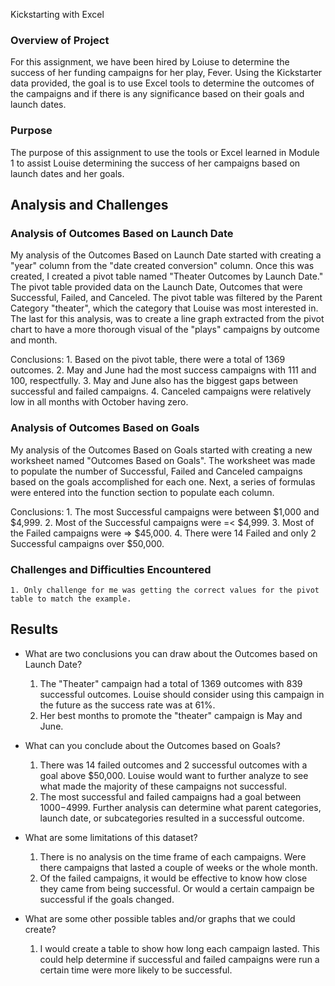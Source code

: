 Kickstarting with Excel

### Overview of Project
For this assignment, we have been hired by Loiuse to determine the success of her funding campaigns for her play, Fever. 
Using the Kickstarter data provided, the goal is to use Excel tools to determine the outcomes of the campaigns and if there is any significance based on their goals and launch dates. 

### Purpose
The purpose of this assignment to use the tools or Excel learned in Module 1 to assist Louise determining the success of her campaigns based on launch dates and her goals.

## Analysis and Challenges

### Analysis of Outcomes Based on Launch Date
My analysis of the Outcomes Based on Launch Date started with creating a "year" column from the "date created conversion" column. Once this was created, I created a pivot table named "Theater Outcomes by Launch Date." The pivot table provided data on the Launch Date, Outcomes that were Successful, Failed, and Canceled. The pivot table was filtered by the Parent Category "theater", which the category that Louise was most interested in. The last for this analysis, was to create a line graph extracted from the pivot chart to have a more thorough visual of the "plays" campaigns by outcome and month.

 Conclusions:
	1. Based on the pivot table, there were a total of 1369 outcomes.
	2. May and June had the most success campaigns with 111 and 100, respectfully.
	3. May and June also has the biggest gaps between successful and failed campaigns.
	4. Canceled campaigns were relatively low in all months with October having zero.

### Analysis of Outcomes Based on Goals
My analysis of the Outcomes Based on Goals started with creating a new worksheet named "Outcomes Based on Goals". The worksheet was made to populate the number of Successful, Failed and Canceled campaigns based on the goals accomplished for each one. Next, a series of formulas were entered into the function section to populate each column. 

Conclusions:
	1. The most Successful campaigns were between $1,000 and $4,999.
	2. Most of the Successful campaigns were =< $4,999.
	3. Most of the Failed campaigns were => $45,000.
	4. There were 14 Failed and only 2 Successful campaigns over $50,000.

### Challenges and Difficulties Encountered
	1. Only challenge for me was getting the correct values for the pivot table to match the example.

## Results

- What are two conclusions you can draw about the Outcomes based on Launch Date?
	1. The "Theater" campaign had a total of 1369 outcomes with 839 successful outcomes. Louise should consider using this campaign in the future as the success rate was at 61%.
	2. Her best months to promote the "theater" campaign is May and June.

- What can you conclude about the Outcomes based on Goals?
	1. There was 14 failed outcomes and 2 successful outcomes with a goal above $50,000. Louise would want to further analyze to see what made the majority of these campaigns not successful.
	2. The most successful and failed campaigns had a goal between $1000-$4999. Further analysis can determine what parent categories, launch date, or subcategories resulted in a successful outcome. 

- What are some limitations of this dataset?
	1. There is no analysis on the time frame of each campaigns. Were there campaigns that lasted a couple of weeks or the whole month.
	2. Of the failed campaigns, it would be effective to know how close they came from being successful. Or would a certain campaign be successful if the goals changed.

- What are some other possible tables and/or graphs that we could create?
	1. I would create a table to show how long each campaign lasted. This could help determine if successful and failed campaigns were run a certain time were more likely to be successful.